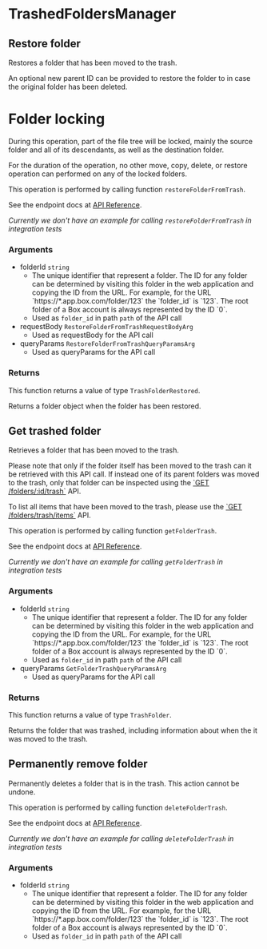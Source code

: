 # TrashedFoldersManager

## Restore folder

Restores a folder that has been moved to the trash.

An optional new parent ID can be provided to restore the folder to in case the
original folder has been deleted.

# Folder locking

During this operation, part of the file tree will be locked, mainly
the source folder and all of its descendants, as well as the destination
folder.

For the duration of the operation, no other move, copy, delete, or restore
operation can performed on any of the locked folders.

This operation is performed by calling function `restoreFolderFromTrash`.

See the endpoint docs at
[API Reference](https://developer.box.com/reference/post-folders-id/).

*Currently we don't have an example for calling `restoreFolderFromTrash` in integration tests*

### Arguments

- folderId `string`
  - The unique identifier that represent a folder.  The ID for any folder can be determined by visiting this folder in the web application and copying the ID from the URL. For example, for the URL &#x60;https://*.app.box.com/folder/123&#x60; the &#x60;folder_id&#x60; is &#x60;123&#x60;.  The root folder of a Box account is always represented by the ID &#x60;0&#x60;.
  - Used as `folder_id` in path `path` of the API call
- requestBody `RestoreFolderFromTrashRequestBodyArg`
  - Used as requestBody for the API call
- queryParams `RestoreFolderFromTrashQueryParamsArg`
  - Used as queryParams for the API call


### Returns

This function returns a value of type `TrashFolderRestored`.

Returns a folder object when the folder has been restored.


## Get trashed folder

Retrieves a folder that has been moved to the trash.

Please note that only if the folder itself has been moved to the
trash can it be retrieved with this API call. If instead one of
its parent folders was moved to the trash, only that folder
can be inspected using the
[&#x60;GET /folders/:id/trash&#x60;](e://get_folders_id_trash) API.

To list all items that have been moved to the trash, please
use the [&#x60;GET /folders/trash/items&#x60;](e://get-folders-trash-items/)
API.

This operation is performed by calling function `getFolderTrash`.

See the endpoint docs at
[API Reference](https://developer.box.com/reference/get-folders-id-trash/).

*Currently we don't have an example for calling `getFolderTrash` in integration tests*

### Arguments

- folderId `string`
  - The unique identifier that represent a folder.  The ID for any folder can be determined by visiting this folder in the web application and copying the ID from the URL. For example, for the URL &#x60;https://*.app.box.com/folder/123&#x60; the &#x60;folder_id&#x60; is &#x60;123&#x60;.  The root folder of a Box account is always represented by the ID &#x60;0&#x60;.
  - Used as `folder_id` in path `path` of the API call
- queryParams `GetFolderTrashQueryParamsArg`
  - Used as queryParams for the API call


### Returns

This function returns a value of type `TrashFolder`.

Returns the folder that was trashed,
including information about when the it
was moved to the trash.


## Permanently remove folder

Permanently deletes a folder that is in the trash.
This action cannot be undone.

This operation is performed by calling function `deleteFolderTrash`.

See the endpoint docs at
[API Reference](https://developer.box.com/reference/delete-folders-id-trash/).

*Currently we don't have an example for calling `deleteFolderTrash` in integration tests*

### Arguments

- folderId `string`
  - The unique identifier that represent a folder.  The ID for any folder can be determined by visiting this folder in the web application and copying the ID from the URL. For example, for the URL &#x60;https://*.app.box.com/folder/123&#x60; the &#x60;folder_id&#x60; is &#x60;123&#x60;.  The root folder of a Box account is always represented by the ID &#x60;0&#x60;.
  - Used as `folder_id` in path `path` of the API call


